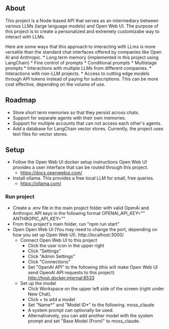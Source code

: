 ## About
  This project is a Node-based API that serves as an intermediary between various LLMs (large language models) and Open Web UI. The purpose of this project is to create a personalized and extremely customizabe way to interact with LLMs.
  
  Here are some ways that this approach to interacting with LLms is more versatile than the standard chat interfaces offered by companies like Open AI and Anthropic.
    * Long term memory (implemented in this project using LangChain)
    * Fine control of prompts
    * Conditional prompts
    * Multistage prompts
    * Interactions with multiple LLMs from different companies.
    * Interactions with non-LLM projects.
    * Access to cutting edge models through API tokens instead of paying for subscriptions. This can be more cost effective, depending on the volume of use.

## Roadmap
  * Store short term memories so that they persist across chats.
  * Support for separate agents with their own memories.
  * Support for multiple accounts that can not access each other's agents.
  * Add a database for LangChain vector stores. Currently, the project uses text files for vector stores.

## Setup
  * Follow the Open Web UI docker setup instructions Open Web UI provides a user interface that can be routed through this project.
    - https://docs.openwebui.com/
  * Install ollama. This provides a free local LLM for small, free queries.
    - https://ollama.com/

### Run project ###
  * Create a .env file in the main project folder with valid OpenAi and Anthropic API keys in the following format
      OPENAI_API_KEY=""
      ANTHROPIC_API_KEY=""
  * From this project's main folder, run "npm run start"
  * Open Open Web UI (You may need to change the port, depending on how you set up Open Web UI). http://localhost:3000/
    * Connect Open Web UI to this project
      * Click the user icon in the upper right
      * Click "Settings"
      * Click "Admin Settings"
      * Click "Connections"
      * Set "OpenAI API" to the following (this will make Open Web UI send OpenAI API requests to this project)
        http://host.docker.internal:8533
    * Set up the model
      * Click Workspace on the upper left side of the screen (right under New Chat).
      * Click + to add a model
      * Set "Name*" and "Model ID*" to the following.
        moss_claude
      * A system prompt can optionally be used.
      * Alternativevely, you can add another model with the system prompt and set "Base Model (From)" to moss_claude.
